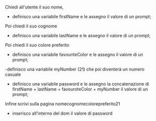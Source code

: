 Chiedi all'utente il suo nome,

- definisco una variabile firstName e le assegno il valore di un prompt;

Poi chiedi il suo cognome

- definisco una variabile lastName e le assegno il valore di un prompt;

Poi chiedi il suo colore preferito

- definisco una variabile favouriteColor e le assegno il valore di un prompt;

-definisco una variabile myNumber (21) che poi diventerà un numero casuale

- definisco una variabile password e le assegno la concatenazione di firstName + lastName + favouroteColor + myNumber il valore di un prompt;

Infine scrivi sulla pagina nomecognomecolorepreferito21

- inserisco all'interno del dom il valore di password
